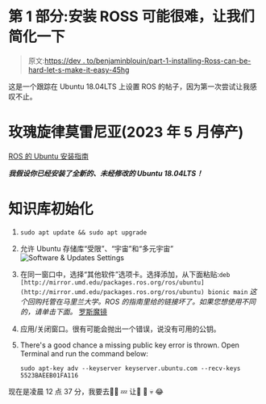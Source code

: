 # 第 1 部分:安装 ROSS 可能很难，让我们简化一下

> 原文:[https://dev . to/benjaminblouin/part-1-installing-Ross-can-be-hard-let-s-make-it-easy-45hg](https://dev.to/benjaminblouin/part-1-installing-ross-can-be-hard-let-s-make-it-easy-45hg)

这是一个跟踪在 Ubuntu 18.04LTS 上设置 ROS 的帖子，因为第一次尝试让我感叹不止。

# 玫瑰旋律莫雷尼亚(2023 年 5 月停产)

[ROS 的 Ubuntu 安装指南](https://wiki.ros.org/melodic/Installation/Ubuntu)

*****我假设你已经安装了全新的、未经修改的 Ubuntu 18.04LTS！*****

# 知识库初始化

1.  `sudo apt update && sudo apt upgrade`
2.  允许 Ubuntu 存储库“受限”、“宇宙”和“多元宇宙”![Software & Updates Settings](../Images/709e6278a9fb9a46fccc55a0e8566df3.png)
3.  在同一窗口中，选择“其他软件”选项卡。选择添加，从下面粘贴:`deb [http://mirror.umd.edu/packages.ros.org/ros/ubuntu](http://mirror.umd.edu/packages.ros.org/ros/ubuntu) bionic main` *这个回购托管在马里兰大学。ROS 的指南里给的链接坏了。如果您想使用不同的，请单击下面。* [罗斯魔镜](https://wiki.ros.org/ROS/Installation/UbuntuMirrors)
4.  应用/关闭窗口。很有可能会抛出一个错误，说没有可用的公钥。
5.  There's a good chance a missing public key error is thrown. Open Terminal and run the command below:

    `sudo apt-key adv --keyserver keyserver.ubuntu.com --recv-keys 5523BAEEB01FA116`

现在是凌晨 12 点 37 分，我要去🛌😴 💤
让🤖 🌚 💀 😂